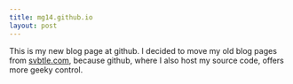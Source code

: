```yaml
---
title: mg14.github.io
layout: post
---
```


This is my new blog page at github. I decided to move my old blog pages from [svbtle.com](http://mg14.svbtle.com), because
github, where I also host my source code, offers more geeky control.

